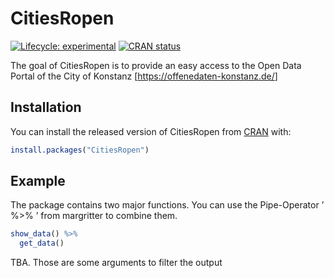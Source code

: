 CitiesRopen
================

<!-- README.md is generated from README.Rmd. Please edit that file -->

<!-- badges: start -->

[![Lifecycle:
experimental](https://img.shields.io/badge/lifecycle-experimental-orange.svg)](https://www.tidyverse.org/lifecycle/#experimental)
[![CRAN
status](https://www.r-pkg.org/badges/version/CitiesRopen)](https://CRAN.R-project.org/package=CitiesRopen)
<!-- badges: end -->

The goal of CitiesRopen is to provide an easy access to the Open Data
Portal of the City of Konstanz \[<https://offenedaten-konstanz.de/>\]

## Installation

You can install the released version of CitiesRopen from
[CRAN](https://CRAN.R-project.org) with:

``` r
install.packages("CitiesRopen")
```

## Example

The package contains two major functions. You can use the Pipe-Operator
’ %\>% ’ from margritter to combine them.

``` r
show_data() %>% 
  get_data()
```

TBA. Those are some arguments to filter the output
